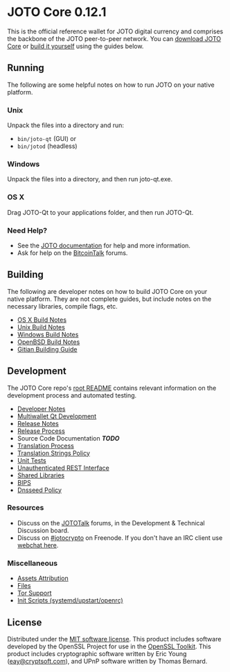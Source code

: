 JOTO Core 0.12.1
=====================

This is the official reference wallet for JOTO digital currency and comprises the backbone of the JOTO peer-to-peer network. You can [download JOTO Core](https://www.joto.org/downloads/) or [build it yourself](#building) using the guides below.

Running
---------------------
The following are some helpful notes on how to run JOTO on your native platform.

### Unix

Unpack the files into a directory and run:

- `bin/joto-qt` (GUI) or
- `bin/jotod` (headless)

### Windows

Unpack the files into a directory, and then run joto-qt.exe.

### OS X

Drag JOTO-Qt to your applications folder, and then run JOTO-Qt.

### Need Help?

* See the [JOTO documentation](https://dashpay.atlassian.net/wiki/display/DOC)
for help and more information.
* Ask for help on the [BitcoinTalk](https://bitcointalk.org/) forums.

Building
---------------------
The following are developer notes on how to build JOTO Core on your native platform. They are not complete guides, but include notes on the necessary libraries, compile flags, etc.

- [OS X Build Notes](build-osx.md)
- [Unix Build Notes](build-unix.md)
- [Windows Build Notes](build-windows.md)
- [OpenBSD Build Notes](build-openbsd.md)
- [Gitian Building Guide](gitian-building.md)

Development
---------------------
The JOTO Core repo's [root README](/README.md) contains relevant information on the development process and automated testing.

- [Developer Notes](developer-notes.md)
- [Multiwallet Qt Development](multiwallet-qt.md)
- [Release Notes](release-notes.md)
- [Release Process](release-process.md)
- Source Code Documentation ***TODO***
- [Translation Process](translation_process.md)
- [Translation Strings Policy](translation_strings_policy.md)
- [Unit Tests](unit-tests.md)
- [Unauthenticated REST Interface](REST-interface.md)
- [Shared Libraries](shared-libraries.md)
- [BIPS](bips.md)
- [Dnsseed Policy](dnsseed-policy.md)

### Resources
* Discuss on the [JOTOTalk](https://jototalk.org/) forums, in the Development & Technical Discussion board.
* Discuss on [#jotocrypto](http://webchat.freenode.net/?channels=jotocrypto) on Freenode. If you don't have an IRC client use [webchat here](http://webchat.freenode.net/?channels=jotocrypto).

### Miscellaneous
- [Assets Attribution](assets-attribution.md)
- [Files](files.md)
- [Tor Support](tor.md)
- [Init Scripts (systemd/upstart/openrc)](init.md)

License
---------------------
Distributed under the [MIT software license](http://www.opensource.org/licenses/mit-license.php).
This product includes software developed by the OpenSSL Project for use in the [OpenSSL Toolkit](https://www.openssl.org/). This product includes
cryptographic software written by Eric Young ([eay@cryptsoft.com](mailto:eay@cryptsoft.com)), and UPnP software written by Thomas Bernard.
